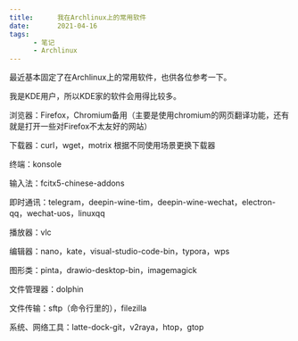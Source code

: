 ```yaml
---
title:      我在Archlinux上的常用软件
date:       2021-04-16
tags: 
      - 笔记
      - Archlinux
---
```


 最近基本固定了在Archlinux上的常用软件，也供各位参考一下。

 我是KDE用户，所以KDE家的软件会用得比较多。

浏览器：Firefox，Chromium备用（主要是使用chromium的网页翻译功能，还有就是打开一些对Firefox不太友好的网站）

下载器：curl，wget，motrix	根据不同使用场景更换下载器

终端：konsole

输入法：fcitx5-chinese-addons

即时通讯：telegram，deepin-wine-tim，deepin-wine-wechat，electron-qq，wechat-uos，linuxqq

播放器：vlc

编辑器：nano，kate，visual-studio-code-bin，typora，wps

图形类：pinta，drawio-desktop-bin，imagemagick

文件管理器：dolphin

文件传输：sftp（命令行里的），filezilla

系统、网络工具：latte-dock-git，v2raya，htop，gtop